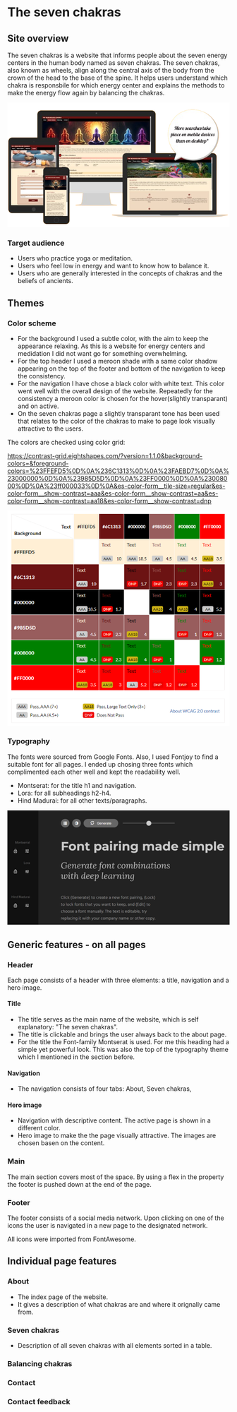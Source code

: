 # **The seven chakras**

## **Site overview**

The seven chakras is a website that informs people about the seven energy centers in the human body named as seven chakras. The seven chakras, also known as wheels, align along the central axis of the body from the crown of the head to the base of the spine. It helps users understand which chakra is responsbile for which energy center and explains the methods to make the energy flow again by balancing the chakras.  

![Lighthouse app responsiveness](docs/screenshots/seven-healing-chakras-responsive.png)  

### **Target audience**

* Users who practice yoga or meditation.
* Users who feel low in energy and want to know how to balance it.
* Users who are generally interested in the concepts of chakras and the beliefs of ancients.

## **Themes**

### **Color scheme**

* For the background I used a subtle color, with the aim to keep the appearance relaxing. As this is a website for energy centers and medidation I did not want go for something overwhelming.
* For the top header I used a meroon shade with a same color shadow appearing on the top of the footer and bottom of the navigation to keep the consistency.
* For the navigation I have chose a black color with white text. This color went well with the overall design of the website. Repeatedly for the consistency a meroon color is chosen for the hover(slightly transparant) and on active.
* On the seven chakras page a slightly transparant tone has been used that relates to the color of the chakras to make to page look visually attractive to the users.  

The colors are checked using color grid:  

https://contrast-grid.eightshapes.com/?version=1.1.0&background-colors=&foreground-colors=%23FFEFD5%0D%0A%236C1313%0D%0A%23FAEBD7%0D%0A%23000000%0D%0A%23985D5D%0D%0A%23FF0000%0D%0A%23008000%0D%0A%23ff000033%0D%0A&es-color-form__tile-size=regular&es-color-form__show-contrast=aaa&es-color-form__show-contrast=aa&es-color-form__show-contrast=aa18&es-color-form__show-contrast=dnp  


![Color contrast grid](docs/screenshots/main-color-grid.PNG)  

### **Typography**

The fonts were sourced from Google Fonts. Also, I used Fontjoy to find a suitable font for all pages. I ended up chosing three fonts which complimented each other well and kept the readability well.

* Montserat: for the title h1 and navigation.
* Lora: for all subheadings h2-h4.
* Hind Madurai: for all other texts/paragraphs.  

![Font family](docs/screenshots/font-family-sevenchakras.png)  

## **Generic features - on all pages**

### **Header**

Each page consists of a header with three elements: a title, navigation and a hero image.

#### **Title**

* The title serves as the main name of the website, which is self explanatory: "The seven chakras".
* The title is clickable and brings the user always back to the about page.
* For the title the Font-family Montserat is used. For me this heading had a simple yet powerful look. This was also the top of the typography theme which I mentioned in the section before.

#### **Navigation**

* The navigation consists of four tabs: About, Seven chakras, 

#### **Hero image**


* Navigation with descriptive content. The active page is shown in a different color.
* Hero image to make the the page visually attractive. The images are chosen basen on the content. 

### **Main**

The main section covers most of the space. By using a flex in the property the footer is pushed down at the end of the page. 

### **Footer**

The footer consists of a social media network. Upon clicking on one of the icons the user is navigated in a new page to the designated network. 

All icons were imported from FontAwesome.

## **Individual page features**

### **About**

* The index page of the website.
* It gives a description of what chakras are and where it orignally came from.


### **Seven chakras**
* Description of all seven chakras with all elements sorted in a table.

### **Balancing chakras**


### **Contact**


### **Contact feedback**